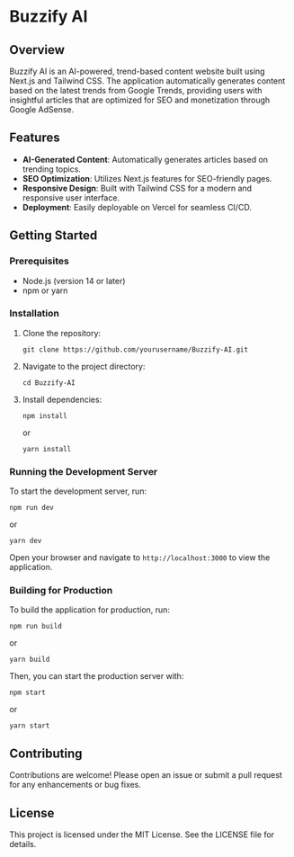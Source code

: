 # Buzzify AI

## Overview
Buzzify AI is an AI-powered, trend-based content website built using Next.js and Tailwind CSS. The application automatically generates content based on the latest trends from Google Trends, providing users with insightful articles that are optimized for SEO and monetization through Google AdSense.

## Features
- **AI-Generated Content**: Automatically generates articles based on trending topics.
- **SEO Optimization**: Utilizes Next.js features for SEO-friendly pages.
- **Responsive Design**: Built with Tailwind CSS for a modern and responsive user interface.
- **Deployment**: Easily deployable on Vercel for seamless CI/CD.

## Getting Started

### Prerequisites
- Node.js (version 14 or later)
- npm or yarn

### Installation
1. Clone the repository:
   ```
   git clone https://github.com/yourusername/Buzzify-AI.git
   ```
2. Navigate to the project directory:
   ```
   cd Buzzify-AI
   ```
3. Install dependencies:
   ```
   npm install
   ```
   or
   ```
   yarn install
   ```

### Running the Development Server
To start the development server, run:
```
npm run dev
```
or
```
yarn dev
```
Open your browser and navigate to `http://localhost:3000` to view the application.

### Building for Production
To build the application for production, run:
```
npm run build
```
or
```
yarn build
```
Then, you can start the production server with:
```
npm start
```
or
```
yarn start
```

## Contributing
Contributions are welcome! Please open an issue or submit a pull request for any enhancements or bug fixes.

## License
This project is licensed under the MIT License. See the LICENSE file for details.